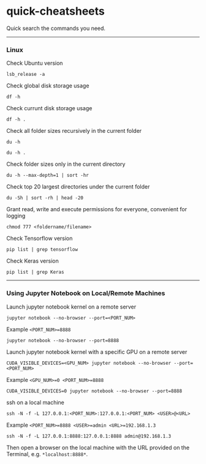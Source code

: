 # quick-cheatsheets
Quick search the commands you need.

---
### Linux
Check Ubuntu version
```
lsb_release -a
```

Check global disk storage usage
```
df -h
```

Check currunt disk storage usage
```
df -h .
```

Check all folder sizes recursively in the current folder
```
du -h
```
```
du -h .
```

Check folder sizes only in the current directory
```
du -h --max-depth=1 | sort -hr
```

Check top 20 largest directories under the current folder
```
du -Sh | sort -rh | head -20
```

Grant read, write and execute permissions for everyone, convenient for logging
```
chmod 777 <foldername/filename>
```

Check Tensorflow version
```
pip list | grep tensorflow
```

Check Keras version
```
pip list | grep Keras
```
---

### Using Jupyter Notebook on Local/Remote Machines
Launch jupyter notebook kernel on a remote server
```
jupyter notebook --no-browser --port=<PORT_NUM>
```
Example ```<PORT_NUM>=8888```
```
jupyter notebook --no-browser --port=8888
```

Launch jupyter notebook kernel with a specific GPU on a remote server
```
CUDA_VISIBLE_DEVICES=<GPU_NUM> jupyter notebook --no-browser --port=<PORT_NUM>
```
Example ```<GPU_NUM>=0 <PORT_NUM>=8888```
```
CUDA_VISIBLE_DEVICES=0 jupyter notebook --no-browser --port=8888
```

ssh on a local machine
```	 
ssh -N -f -L 127.0.0.1:<PORT_NUM>:127.0.0.1:<PORT_NUM> <USER>@<URL>
```
Example ```<PORT_NUM>=8888 <USER>=admin <URL>=192.168.1.3```
```	 
ssh -N -f -L 127.0.0.1:8888:127.0.0.1:8888 admin@192.168.1.3
```
Then open a browser on the local machine with the URL provided on the Terminal, e.g. ```*localhost:8888*```.

